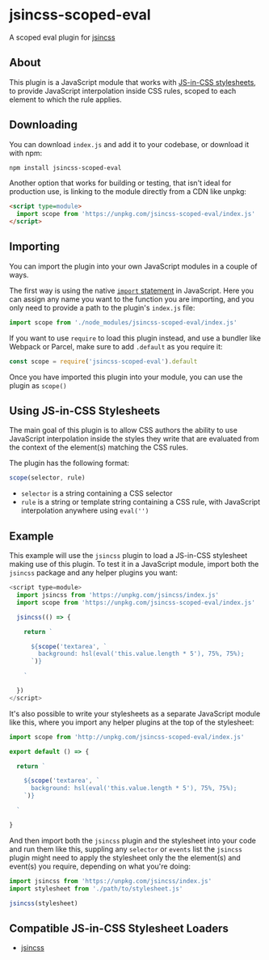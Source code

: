 # jsincss-scoped-eval

A scoped eval plugin for [jsincss](https://github.com/tomhodgins/jsincss)

## About

This plugin is a JavaScript module that works with [JS-in-CSS stylesheets](https://responsive.style/theory/what-is-a-jic-stylesheet.html), to provide JavaScript interpolation inside CSS rules, scoped to each element to which the rule applies.

## Downloading

You can download `index.js` and add it to your codebase, or download it with npm:

```bash
npm install jsincss-scoped-eval
```

Another option that works for building or testing, that isn't ideal for production use, is linking to the module directly from a CDN like unpkg:

```html
<script type=module>
  import scope from 'https://unpkg.com/jsincss-scoped-eval/index.js'
</script>
```

## Importing

You can import the plugin into your own JavaScript modules in a couple of ways.

The first way is using the native [`import` statement](https://developer.mozilla.org/en-US/docs/Web/JavaScript/Reference/Statements/import) in JavaScript. Here you can assign any name you want to the function you are importing, and you only need to provide a path to the plugin's `index.js` file:

```js
import scope from './node_modules/jsincss-scoped-eval/index.js'
```

If you want to use `require` to load this plugin instead, and use a bundler like Webpack or Parcel, make sure to add `.default` as you require it:

```js
const scope = require('jsincss-scoped-eval').default
```

Once you have imported this plugin into your module, you can use the plugin as `scope()`

## Using JS-in-CSS Stylesheets

The main goal of this plugin is to allow CSS authors the ability to use JavaScript interpolation inside the styles they write that are evaluated from the context of the element(s) matching the CSS rules.

The plugin has the following format:

```js
scope(selector, rule)
```

- `selector` is a string containing a CSS selector
- `rule` is a string or template string containing a CSS rule, with JavaScript interpolation anywhere using `eval('')`

## Example

This example will use the `jsincss` plugin to load a JS-in-CSS stylesheet making use of this plugin. To test it in a JavaScript module, import both the `jsincss` package and any helper plugins you want:

```js
<script type=module>
  import jsincss from 'https://unpkg.com/jsincss/index.js'
  import scope from 'https://unpkg.com/jsincss-scoped-eval/index.js'

  jsincss(() => {

    return `

      ${scope('textarea', `
        background: hsl(eval('this.value.length * 5'), 75%, 75%);
      `)}

    `

  })
</script>
```

It's also possible to write your stylesheets as a separate JavaScript module like this, where you import any helper plugins at the top of the stylesheet:

```js
import scope from 'http://unpkg.com/jsincss-scoped-eval/index.js'

export default () => {

  return `

    ${scope('textarea', `
      background: hsl(eval('this.value.length * 5'), 75%, 75%);
    `)}

  `

}
```

And then import both the `jsincss` plugin and the stylesheet into your code and run them like this, suppling any `selector` or `events` list the `jsincss` plugin might need to apply the stylesheet only the the element(s) and event(s) you require, depending on what you're doing:

```js
import jsincss from 'https://unpkg.com/jsincss/index.js'
import stylesheet from './path/to/stylesheet.js'

jsincss(stylesheet)
```

## Compatible JS-in-CSS Stylesheet Loaders

- [jsincss](https://github.com/tomhodgins/jsincss)